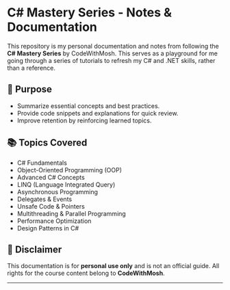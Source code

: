# C# Mastery Series - Notes & Documentation

This repository is my personal documentation and notes from following the **C# Mastery Series** by CodeWithMosh. This serves as a playground for me going through a series of tutorials to refresh my C# and .NET skills, rather than a reference.
## 📌 Purpose

- Summarize essential concepts and best practices.
- Provide code snippets and explanations for quick review.
- Improve retention by reinforcing learned topics.

## 📚 Topics Covered

- C# Fundamentals
- Object-Oriented Programming (OOP)
- Advanced C# Concepts
- LINQ (Language Integrated Query)
- Asynchronous Programming
- Delegates & Events
- Unsafe Code & Pointers
- Multithreading & Parallel Programming
- Performance Optimization
- Design Patterns in C#

## 📢 Disclaimer

This documentation is for **personal use only** and is not an official guide. All rights for the course content belong to **CodeWithMosh**.

---

